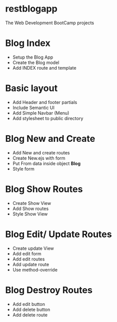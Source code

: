 # restblogapp
The Web Development BootCamp projects

# Blog Index
* Setup the Blog App
* Create the Blog model
* Add INDEX route and template

# Basic layout
* Add Header and footer partials 
* Include Semantic UI
* Add Simple Navbar (Menu)
* Add stylesheet to public directory

# Blog New and Create
* Add New and create routes
* Create New.ejs with form
* Put From data inside object **Blog**
* Style form

# Blog Show Routes
* Create Show View
* Add Show routes
* Style Show View

# Blog Edit/ Update Routes
* Create update View
* Add edit form
* Add edit routes
* Add update route
* Use method-override


# Blog Destroy Routes
* Add edit button
* Add delete button
* Add delete route